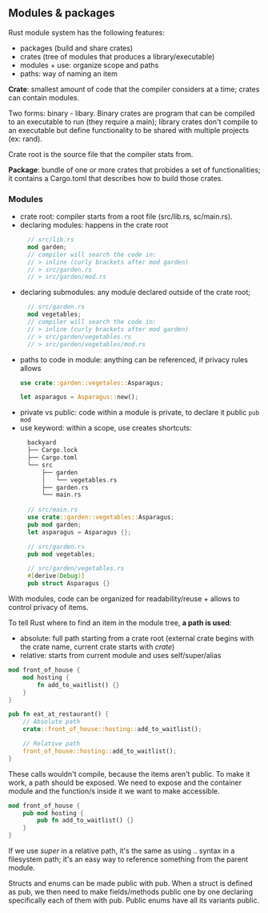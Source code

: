 ## Modules & packages

Rust module system has the following features:

- packages (build and share crates)
- crates (tree of modules that produces a library/executable)
- modules + use: organize scope and paths
- paths: way of naming an item

**Crate**: smallest amount of code that the compiler considers at a time; crates can contain modules.

Two forms: binary - libary. Binary crates are program that can be compiled to an executable to run (they require a main); library crates don't compile to an executable but define functionality to be shared with multiple projects (ex: rand).

Crate root is the source file that the compiler stats from.

**Package**: bundle of one or more crates that probides a set of functionalities; it contains a Cargo.toml that describes how to build those crates.

### Modules

- crate root: compiler starts from a root file (src/lib.rs, sc/main.rs).
- declaring modules: happens in the crate root
  ```rust
    // src/lib.rs
    mod garden;
    // compiler will search the code in:
    // > inline (curly brackets after mod garden)
    // > src/garden.rs
    // > src/garden/mod.rs
  ```
- declaring submodules: any module declared outside of the crate root;
  ```rust
    // src/garden.rs
    mod vegetables;
    // compiler will search the code in:
    // > inline (curly brackets after mod garden)
    // > src/garden/vegetables.rs
    // > src/garden/vegetables/mod.rs
  ```
- paths to code in module: anything can be referenced, if privacy rules allows
  ```rust
  use crate::garden::vegetales::Asparagus;

  let asparagus = Asparagus::new();
  ```
- private vs public: code within a module is private, to declare it public `pub mod`
- use keyword: within a scope, use creates shortcuts:
  ```rust
    backyard
    ├── Cargo.lock
    ├── Cargo.toml
    └── src
        ├── garden
        │   └── vegetables.rs
        ├── garden.rs
        └── main.rs
    
    // src/main.rs
    use crate::garden::vegetables::Asparagus;
    pub mod garden;
    let asparagus = Asparagus {};

    // src/garden.rs
    pub mod vegetables;

    // src/garden/vegetables.rs
    #[derive(Debug)]
    pub struct Asparagus {}
  ```

With modules, code can be organized for readability/reuse + allows to control privacy of items.

To tell Rust where to find an item in the module tree, **a path is used**:

- absolute: full path starting from a crate root (external crate begins with the crate name, current crate starts with _crate_)
- relative: starts from current module and uses self/super/alias

```rust
mod front_of_house {
    mod hosting {
        fn add_to_waitlist() {}
    }
}

pub fn eat_at_restaurant() {
    // Absolute path
    crate::front_of_house::hosting::add_to_waitlist();

    // Relative path
    front_of_house::hosting::add_to_waitlist();
}
```

These calls wouldn't compile, because the items aren't public.
To make it work, a path should be exposed.
We need to expose and the container module and the function/s inside it we want to make accessible.


```rust
mod front_of_house {
    pub mod hosting {
        pub fn add_to_waitlist() {}
    }
}
```

If we use _super_ in a relative path, it's the same as using .. syntax in a filesystem path; it's an easy way to reference something from the parent module.

Structs and enums can be made public with pub. When a struct is defined as pub, we then need to make fields/methods public one by one declaring specifically each of them with pub. Public enums have all its variants public.